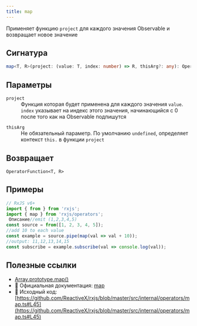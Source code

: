 ```yaml
---
title: map
---
```


Применяет функцию `project` для каждого значения Observable и возвращает новое значение

## Сигнатура

```typescript
map<T, R>(project: (value: T, index: number) => R, thisArg?: any): OperatorFunction<T, R>
```

## Параметры

<dl>
  <dt><code>project</code></dt>
  <dd>Функция которая будет применена для каждого значения <code>value</code>. <code>index</code> указывает на индекс этого значения, начинающийся с 0 после того как на Observable подпишутся</dd>
</dl>

<dl>
 <dt><code>thisArg</code></dt>
 <dd>Не обязательный параметр. По умолчанию <code>undefined</code>, определяет контекст <code>this.</code> в функции <code>project</code></dd>
</dl>

## Возвращает

`OperatorFunction<T, R>` 

## Примеры

```typescript
// RxJS v6+
import { from } from 'rxjs';
import { map } from 'rxjs/operators';
 Описание//emit (1,2,3,4,5)
const source = from([1, 2, 3, 4, 5]);
//add 10 to each value
const example = source.pipe(map(val => val + 10));
//output: 11,12,13,14,15
const subscribe = example.subscribe(val => console.log(val));
```

## Полезные ссылки

- [Array.prototype.map()](https://developer.mozilla.org/en-US/docs/Web/JavaScript/Reference/Global_Objects/Array/map)
- 📰 Официальная документация: [map](https://rxjs.dev/api/operators/map)
- 📁 Исходный код: [https://github.com/ReactiveX/rxjs/blob/master/src/internal/operators/map.ts#L45](https://github.com/ReactiveX/rxjs/blob/master/src/internal/operators/map.ts#L45)
